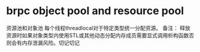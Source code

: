# brpc object pool and resource pool
资源池和对象池
每个线程threadlocal对于特定类型统一分配资源。
备注：
释放资源时如果对象类型内使用STL或其他动态分配内存成员需要显式调用析构函数否则会有内存泄漏风险。切记切记
